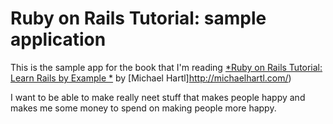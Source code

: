 # Ruby on Rails Tutorial:  sample application

This is the sample app for the book that I'm reading 
[*Ruby on Rails Tutorial:  Learn Rails by Example *](http://railstutorial.org/)
by [Michael Hartl]http://michaelhartl.com/)

I want to be able to make really neet stuff that makes people happy and
makes me some money to spend on making people more happy.
